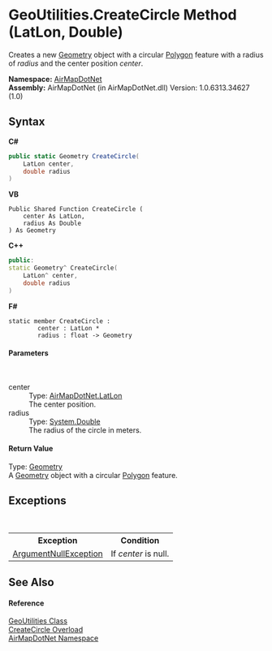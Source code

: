 # GeoUtilities.CreateCircle Method (LatLon, Double)
 

Creates a new <a href="22f02f42-8eee-a3f1-6c1a-cfe4163ef04e">Geometry</a> object with a circular <a href="7c0a51c2-e5e6-9f74-2927-3130cb70daf9">Polygon</a> feature with a radius of *radius* and the center position *center*.

**Namespace:**&nbsp;<a href="b5783ccd-d544-c2c9-c0be-1f622d02460a">AirMapDotNet</a><br />**Assembly:**&nbsp;AirMapDotNet (in AirMapDotNet.dll) Version: 1.0.6313.34627 (1.0)

## Syntax

**C#**<br />
``` C#
public static Geometry CreateCircle(
	LatLon center,
	double radius
)
```

**VB**<br />
``` VB
Public Shared Function CreateCircle ( 
	center As LatLon,
	radius As Double
) As Geometry
```

**C++**<br />
``` C++
public:
static Geometry^ CreateCircle(
	LatLon^ center, 
	double radius
)
```

**F#**<br />
``` F#
static member CreateCircle : 
        center : LatLon * 
        radius : float -> Geometry 

```


#### Parameters
&nbsp;<dl><dt>center</dt><dd>Type: <a href="a7e51562-8516-7f75-bd21-4eaf0cd97fa8">AirMapDotNet.LatLon</a><br />The center position.</dd><dt>radius</dt><dd>Type: <a href="http://msdn2.microsoft.com/en-us/library/643eft0t" target="_blank">System.Double</a><br />The radius of the circle in meters.</dd></dl>

#### Return Value
Type: <a href="22f02f42-8eee-a3f1-6c1a-cfe4163ef04e">Geometry</a><br />A <a href="22f02f42-8eee-a3f1-6c1a-cfe4163ef04e">Geometry</a> object with a circular <a href="7c0a51c2-e5e6-9f74-2927-3130cb70daf9">Polygon</a> feature.

## Exceptions
&nbsp;<table><tr><th>Exception</th><th>Condition</th></tr><tr><td><a href="http://msdn2.microsoft.com/en-us/library/27426hcy" target="_blank">ArgumentNullException</a></td><td>If *center* is null.</td></tr></table>

## See Also


#### Reference
<a href="8cae3b62-f389-69a7-f70a-44b064be549f">GeoUtilities Class</a><br /><a href="d60febbe-81c3-8285-2553-94ae07ea1c80">CreateCircle Overload</a><br /><a href="b5783ccd-d544-c2c9-c0be-1f622d02460a">AirMapDotNet Namespace</a><br />